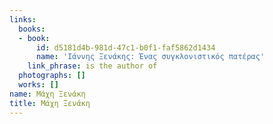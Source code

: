 ```yaml
---
links:
  books:
  - book:
      id: d5181d4b-981d-47c1-b0f1-faf5862d1434
      name: 'Ιάννης Ξενάκης: Ένας συγκλονιστικός πατέρας'
    link_phrase: is the author of
  photographs: []
  works: []
name: Μάχη Ξενάκη
title: Μάχη Ξενάκη
---
```


